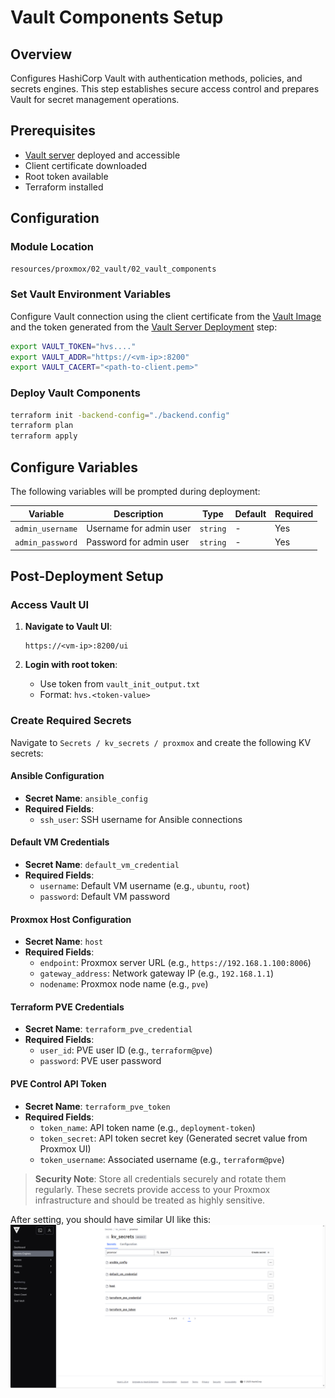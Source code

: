 # Vault Components Setup

## Overview

Configures HashiCorp Vault with authentication methods, policies, and secrets engines. This step establishes secure access control and prepares Vault for secret management operations.

## Prerequisites

- [Vault server](./vault_server.md) deployed and accessible
- Client certificate downloaded
- Root token available
- Terraform installed

## Configuration

### Module Location

```bash
resources/proxmox/02_vault/02_vault_components
```

### Set Vault Environment Variables

Configure Vault connection using the client certificate from the [Vault Image](./vault_image.md#post-deployment) and the token generated from the [Vault Server Deployment](./vault_server.md#post-deployment) step:

```bash
export VAULT_TOKEN="hvs...."
export VAULT_ADDR="https://<vm-ip>:8200"
export VAULT_CACERT="<path-to-client.pem>"
```


### Deploy Vault Components

```bash
terraform init -backend-config="./backend.config"
terraform plan
terraform apply
```

## Configure Variables
The following variables will be prompted during deployment:


| Variable | Description | Type | Default | Required |
|----------|-------------|------|---------|----------|
| `admin_username` | Username for admin user | `string` | - | Yes |
| `admin_password` | Password for admin user | `string` | - | Yes |



## Post-Deployment Setup

### **Access Vault UI**

1. **Navigate to Vault UI**:
   ```
   https://<vm-ip>:8200/ui
   ```

2. **Login with root token**:
   - Use token from `vault_init_output.txt`
   - Format: `hvs.<token-value>`

### **Create Required Secrets**

Navigate to `Secrets / kv_secrets / proxmox` and create the following KV secrets:

#### **Ansible Configuration**
- **Secret Name**: `ansible_config`
- **Required Fields**:
  - `ssh_user`: SSH username for Ansible connections

#### **Default VM Credentials**
- **Secret Name**: `default_vm_credential`
- **Required Fields**:
  - `username`: Default VM username (e.g., `ubuntu`, `root`)
  - `password`: Default VM password

#### **Proxmox Host Configuration**
- **Secret Name**: `host`
- **Required Fields**:
  - `endpoint`: Proxmox server URL (e.g., `https://192.168.1.100:8006`)
  - `gateway_address`: Network gateway IP (e.g., `192.168.1.1`)
  - `nodename`: Proxmox node name (e.g., `pve`)

#### **Terraform PVE Credentials**
- **Secret Name**: `terraform_pve_credential`
- **Required Fields**:
  - `user_id`: PVE user ID (e.g., `terraform@pve`)
  - `password`: PVE user password

#### **PVE Control API Token**
- **Secret Name**: `terraform_pve_token`
- **Required Fields**:
  - `token_name`: API token name (e.g., `deployment-token`)
  - `token_secret`: API token secret key (Generated secret value from Proxmox UI)
  - `token_username`: Associated username (e.g., `terraform@pve`)

> **Security Note**: Store all credentials securely and rotate them regularly. These secrets provide access to your Proxmox infrastructure and should be treated as highly sensitive.

After setting, you should have similar UI like this:
![kv_secrets](./images/kv.png)